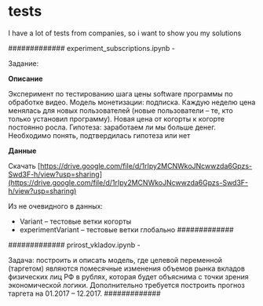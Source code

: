 # tests
I have a lot of tests from companies, so i want to show you my solutions



#############
experiment_subscriptions.ipynb - 

Задание:

**Описание**

Эксперимент по тестированию шага цены software программы по обработке видео. Модель монетизации: подписка. Каждую неделю цена менялась для новых пользователей (новые пользователи – те, кто только установил программу). Новая цена от когорты к когорте постоянно росла. Гипотеза: заработаем ли мы больше денег. Необходимо понять, подтвердилась гипотеза или нет

**Данные**

Скачать [https://drive.google.com/file/d/1rIpy2MCNWkoJNcwwzda6Gpzs-Swd3F-h/view?usp=sharing](https://drive.google.com/file/d/1rIpy2MCNWkoJNcwwzda6Gpzs-Swd3F-h/view?usp=sharing)

Из не очевидного в данных:

- Variant – тестовые ветки когорты
- experimentVariant – тестовые ветки глобально
#############


#############
prirost_vkladov.ipynb -

Задача: построить и описать модель, где целевой переменной (таргетом) являются помесячные изменения объемов рынка вкладов физических лиц РФ в рублях, которая будет объяснима с точки зрения экономической логики. Дополнительно требуется построить прогноз таргета на 01.2017 – 12.2017.
#############
